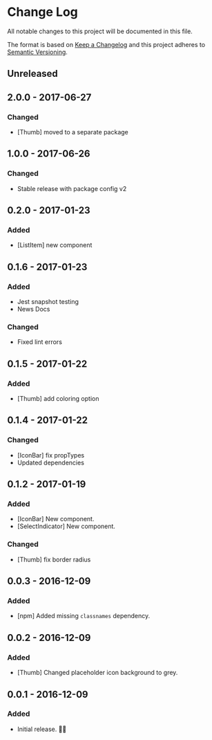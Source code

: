 # Change Log
All notable changes to this project will be documented in this file.

The format is based on [Keep a Changelog](http://keepachangelog.com/)
and this project adheres to [Semantic Versioning](http://semver.org/).

## Unreleased

## 2.0.0 - 2017-06-27
### Changed
- [Thumb] moved to a separate package

## 1.0.0 - 2017-06-26
### Changed
- Stable release with package config v2

## 0.2.0 - 2017-01-23
### Added
- [ListItem] new component

## 0.1.6 - 2017-01-23
### Added
- Jest snapshot testing
- News Docs

### Changed
- Fixed lint errors

## 0.1.5 - 2017-01-22
### Added
- [Thumb] add coloring option

## 0.1.4 - 2017-01-22
### Changed
- [IconBar] fix propTypes
- Updated dependencies

## 0.1.2 - 2017-01-19
### Added
- [IconBar] New component.
- [SelectIndicator] New component.

### Changed
- [Thumb] fix border radius

## 0.0.3 - 2016-12-09
### Added
- [npm] Added missing `classnames` dependency.

## 0.0.2 - 2016-12-09
### Added
- [Thumb] Changed placeholder icon background to grey.

## 0.0.1 - 2016-12-09
### Added
- Initial release. 👾👾
